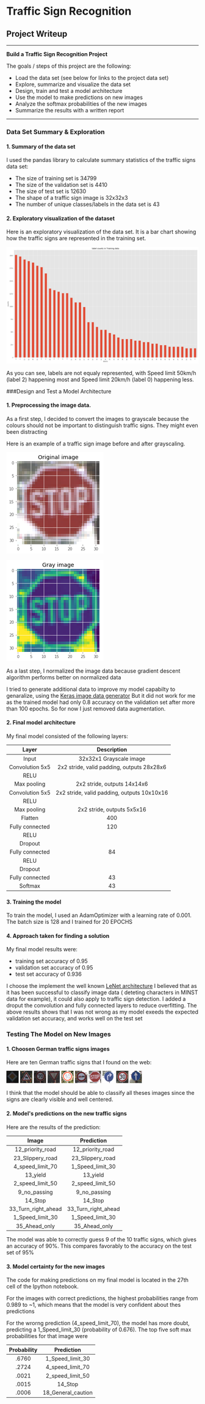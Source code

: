 # **Traffic Sign Recognition** 

## Project Writeup

---

**Build a Traffic Sign Recognition Project**

The goals / steps of this project are the following:
* Load the data set (see below for links to the project data set)
* Explore, summarize and visualize the data set
* Design, train and test a model architecture
* Use the model to make predictions on new images
* Analyze the softmax probabilities of the new images
* Summarize the results with a written report


[//]: # (Image References)

[label_count_in_training_set]: ./examples/label_count_in_training_set.png "Visualization"
[original_image]: ./examples/original_image.png "Orignal Image"
[gray_scale_image]: ./examples/gray_scale_image.png "Gayscale Image"
[12_priority_road]: ./new_images/12_priority_road.png "12_priority_road"
[23_Slippery_road]: ./new_images/23_Slippery_road.png "23_Slippery_road"
[4_speed_limit_70]: ./new_images/4_speed_limit_70.png "4_speed_limit_70"
[13_yield]: ./new_images/13_yield.png "13_yield"
[2_speed_limit_50]: ./new_images/2_speed_limit_50.png "2_speed_limit_50"
[9_no_passing]: ./new_images/9_no_passing.png "9_no_passing"
[14_Stop]: ./new_images/14_Stop.png "14_Stop"
[33_Turn_right_ahead]: ./new_images/33_Turn_right_ahead.png "33_Turn_right_ahead"
[1_Speed_limit_30]: ./new_images/1_Speed_limit_30.png "1_Speed_limit_30"
[35_Ahead_only]: ./new_images/35_Ahead_only.png "35_Ahead_only"


---

### Data Set Summary & Exploration

#### 1. Summary of the data set

I used the pandas library to calculate summary statistics of the traffic
signs data set:

* The size of training set is 34799
* The size of the validation set is 4410
* The size of test set is 12630
* The shape of a traffic sign image is 32x32x3
* The number of unique classes/labels in the data set is 43

#### 2. Exploratory visualization of the dataset

Here is an exploratory visualization of the data set. It is a bar chart showing how the  traffic signs are represented in the training set.

![Label counts in training set][label_count_in_training_set]

As you can see, labels are not equaly represented, with Speed limit 50km/h (label 2) happening most and Speed limit 20km/h (label 0) happening less.

###Design and Test a Model Architecture

#### 1. Preprocessing the image data. 

As a first step, I decided to convert the images to grayscale because the colours should not be important to distinguish traffic signs. They might even been distracting


Here is an example of a traffic sign image before and after grayscaling.

![Original Image][original_image]

![Gayscale Image][gray_scale_image]

As a last step, I normalized the image data because gradient descent algorithm performs better on normalized data

I tried to generate additional data to improve my model capabilty to genaralize, using the [Keras image data generator](https://keras.io/preprocessing/image/)
But it did not work for me as the trained model had only 0.8 accuracy on the validation set after more than 100 epochs.
So for now I just removed data augmentation. 


#### 2. Final model architecture

My final model consisted of the following layers:

| Layer         		|     Description	        					| 
|:---------------------:|:---------------------------------------------:| 
| Input         		| 32x32x1 Grayscale image   					| 
| Convolution 5x5     	| 2x2 stride, valid padding, outputs 28x28x6	|
| RELU					|												|
| Max pooling	      	| 2x2 stride,  outputs 14x14x6 				    |
| Convolution 5x5     	| 2x2 stride, valid padding, outputs 10x10x16	|
| RELU					|												|
| Max pooling	      	| 2x2 stride,  outputs 5x5x16				    |
| Flatten       		| 400        									|
| Fully connected		| 120       									|
| RELU					|												|
| Dropout       		|           									|
| Fully connected		| 84        									|
| RELU					|												|
| Dropout       		|           									|
| Fully connected		| 43        									|
| Softmax				| 43        									|
 


#### 3. Training the model

To train the model, I used an AdamOptimizer with a learning rate of 0.001. The batch size is 128 and I trained for 20 EPOCHS

#### 4. Approach taken for finding a solution

My final model results were:
* training set accuracy of 0.95
* validation set accuracy of 0.95 
* test set accuracy of 0.936

I choose the implement the well known [LeNet architecture](https://github.com/udacity/CarND-LeNet-Lab/blob/master/LeNet-Lab-Solution.ipynb)
I believed that as it has been successful to classify image data ( deteting characters in MINST data for example), it could also apply to traffic sign detection.
I added a droput the convolution and fully connected layers to reduce overfitting. 
The above results shows that I was not wrong as my model exeeds the expected validation set accuracy, and works well on the test set

 

### Testing The Model on New Images

#### 1. Choosen  German traffic signs images

Here are ten German traffic signs that I found on the web:

![12_priority_road][12_priority_road]  ![23_Slippery_road][23_Slippery_road]     ![4_speed_limit_70][4_speed_limit_70]
![13_yield][13_yield]          ![2_speed_limit_50][2_speed_limit_50]     ![9_no_passing][9_no_passing]
![14_Stop][14_Stop]           ![33_Turn_right_ahead][33_Turn_right_ahead]
![1_Speed_limit_30][1_Speed_limit_30]  ![35_Ahead_only][35_Ahead_only]

I think that the model should be able to classify all theses images since the signs are clearly visible and well centered.

#### 2. Model's predictions on the new traffic signs

Here are the results of the prediction:

| Image			        |     Prediction	        					| 
|:---------------------:|:---------------------------------------------:| 
| 12_priority_road      | 12_priority_road   							|
| 23_Slippery_road      | 23_Slippery_road   							|
| 4_speed_limit_70      | 1_Speed_limit_30   							|
| 13_yield      		| 13_yield   									|
| 2_speed_limit_50      | 2_speed_limit_50   							|
| 9_no_passing      	| 9_no_passing   								|
| 14_Stop      		    | 14_Stop   									|
| 33_Turn_right_ahead   | 33_Turn_right_ahead   						|
| 1_Speed_limit_30      | 1_Speed_limit_30   							|
| 35_Ahead_only      	| 35_Ahead_only   								|


The model was able to correctly guess 9 of the 10 traffic signs, which gives an accuracy of 90%. This compares favorably to the accuracy on the test set of 95%


#### 3. Model certainty for the  new images

The code for making predictions on my final model is located in the 27th cell of the Ipython notebook.
 
For the images with correct predictions, the highest probabilities range from 0.989 to ~1, which means that the model is very confident about thes predictions

For the wrorng prediction (4_speed_limit_70), the model has more doubt, predicting a 1_Speed_limit_30 (probability of 0.676). 
The top five soft max probabilities for that image were

| Probability         	|     Prediction	        					| 
|:---------------------:|:---------------------------------------------:| 
| .6760         		| 1_Speed_limit_30  							| 
| .2724     			| 4_speed_limit_70 								|
| .0021					| 2_speed_limit_50								|
| .0015	      			| 14_Stop					 				    |
| .0006				    | 18_General_caution     						|



